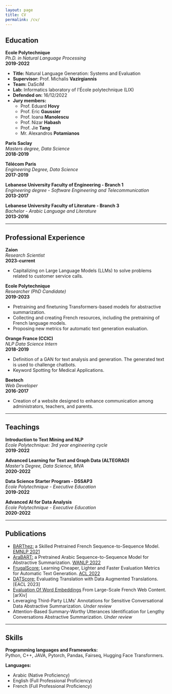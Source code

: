 ```yaml
---
layout: page
title: CV
permalink: /cv/
---
```



## Education

**Ecole Polytechnique**  
_Ph.D. in Natural Language Processing_  
**2019-2022**  
- **Title:** Natural Language Generation: Systems and Evaluation  
- **Supervisor:** Prof. Michalis **Vazirgiannis**  
- **Team:** DaSciM  
- **Lab:** Informatics laboratory of l'École polytechnique (LIX)  
- **Defended on:** 16/12/2022  
- **Jury members:**  
  - Prof. Eduard **Hovy**  
  - Prof. Eric **Gaussier**  
  - Prof. Ioana **Manolescu**  
  - Prof. Nizar **Habash**  
  - Prof. Jie **Tang**  
  - Mr. Alexandros **Potamianos**

**Paris Saclay**  
_Masters degree, Data Science_  
**2018-2019**

**Télécom Paris**  
_Engineering Degree, Data Science_  
**2017-2019**

**Lebanese University Faculty of Engineering - Branch 1**  
_Engineering degree - Software Engineering and Telecommunication_  
**2013-2017**

**Lebanese University Faculty of Literature - Branch 3**  
_Bachelor - Arabic Language and Literature_  
**2013-2016**

---

## Professional Experience

**Zaion**  
_Research Scientist_  
**2023-current**  
- Capitalizing on Large Language Models (LLMs) to solve problems related to customer service calls.

**Ecole Polytechnique**  
_Researcher (PhD Candidate)_  
**2019-2023**  
- Pretraining and finetuning Transformers-based models for abstractive summarization.  
- Collecting and creating French resources, including the pretraining of French language models.  
- Proposing new metrics for automatic text generation evaluation.

**Orange France (CCIC)**  
_NLP Data Science Intern_  
**2018-2019**  
- Definition of a GAN for text analysis and generation. The generated text is used to challenge chatbots.  
- Keyword Spotting for Medical Applications.

**Beetech**  
_Web Developer_  
**2016-2017**  
- Creation of a website designed to enhance communication among administrators, teachers, and parents.

---

## Teachings

**Introduction to Text Mining and NLP**  
_Ecole Polytechnique: 3rd year engineering cycle_  
**2019-2022**

**Advanced Learning for Text and Graph Data (ALTEGRAD)**  
_Master's Degree, Data Science, MVA_  
**2020-2022**

**Data Science Starter Program - DSSAP3**  
_Ecole Polytechnique - Executive Education_  
**2019-2022**

**Advanced AI for Data Analysis**  
_Ecole Polytechnique - Executive Education_  
**2020-2022**

---

## Publications

- [BARThez:](https://aclanthology.org/2021.emnlp-main.740/) a Skilled Pretrained French Sequence-to-Sequence Model. [EMNLP 2021](https://2021.emnlp.org/papers)
- [AraBART:](https://openreview.net/forum?id=j1eEMYQv1xo) a Pretrained Arabic Sequence-to-Sequence Model for Abstractive Summarization. [WANLP 2022](https://sites.google.com/view/wanlp2022/accepted-papers)
- [FrugalScore:](https://arxiv.org/abs/2110.08559) Learning Cheaper, Lighter and Faster Evaluation Metrics for Automatic Text Generation. [ACL 2022](https://www.2022.aclweb.org/papers)
- [DATScore:](https://arxiv.org/abs/2210.06576) Evaluating Translation with Data Augmented Translations. [EACL 2023]
- [Evaluation Of Word Embeddings](https://arxiv.org/abs/2105.01990) From Large-Scale French Web Content. [arXiv]
- Leveraging Third-Party LLMs' Annotations for Sensitive Conversational Data Abstractive Summarization. _Under review_
- Attention-Based Summary-Worthy Utterances Identification for Lengthy Conversations Abstractive Summarization. _Under review_

---

## Skills

**Programming languages and Frameworks:**  
Python, C++, JAVA, Pytorch, Pandas, Fairseq, Hugging Face Transformers.

**Languages:**  
- Arabic (Native Proficiency)  
- English (Full Professional Proficiency)  
- French (Full Professional Proficiency)
